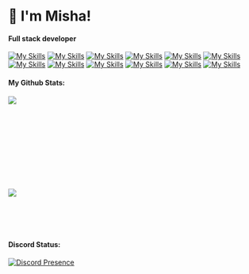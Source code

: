 # 👋 I'm Misha!

#### Full stack developer
[![My Skills](https://skillicons.dev/icons?i=js)](https://www.javascript.com/)
[![My Skills](https://skillicons.dev/icons?i=ts)](https://www.typescriptlang.org/)
[![My Skills](https://skillicons.dev/icons?i=lua)](https://www.typescriptlang.org/)
[![My Skills](https://skillicons.dev/icons?i=nodejs)](https://www.typescriptlang.org/)
[![My Skills](https://skillicons.dev/icons?i=react)](https://www.typescriptlang.org/)
[![My Skills](https://skillicons.dev/icons?i=svelte)](https://www.typescriptlang.org/)
[![My Skills](https://skillicons.dev/icons?i=html)](https://www.typescriptlang.org/)
[![My Skills](https://skillicons.dev/icons?i=css)](https://www.typescriptlang.org/)
[![My Skills](https://skillicons.dev/icons?i=php)](https://www.typescriptlang.org/)
[![My Skills](https://skillicons.dev/icons?i=mysql)](https://www.typescriptlang.org/)
[![My Skills](https://skillicons.dev/icons?i=mongodb)](https://www.typescriptlang.org/)
[![My Skills](https://skillicons.dev/icons?i=tailwindcss)](https://www.typescriptlang.org/)

#### My Github Stats:
 <img align="left" src="https://github-readme-stats.vercel.app/api?username=Misha0717&show_icons=true&hode_border=true" />
<br />
<br />
<br />
<br />
<br />
<br />
<br />
<br />
<br />
<br />
<br />

<img align="left" src="https://github-readme-stats.vercel.app/api/top-langs/?username=Misha0717&layout=compact&theme=vision-friendly-dark"/>
 
<br />
<br />
<br />
<br />
<br />

#### Discord Status:
[![Discord Presence](https://lanyard.cnrad.dev/api/334767144266891274)](https://discord.com/users/334767144266891274)

